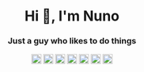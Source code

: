 <h1 align="center">Hi 👋, I'm Nuno</h1>
<h3 align="center">Just a guy who likes to do things</h3>

<p align="center">
<a href="https://codepen.io/nunogand" target="blank"><img align="center" src="https://cdn.jsdelivr.net/npm/simple-icons@3.0.1/icons/codepen.svg" alt="nunogand" height="20" width="20" /></a>
<a href="https://dev.to/nunogand" target="blank"><img align="center" src="https://cdn.jsdelivr.net/npm/simple-icons@3.0.1/icons/dev-dot-to.svg" alt="nunogand" height="20" width="20" /></a>
<a href="https://twitter.com/nunogand" target="blank"><img align="center" src="https://cdn.jsdelivr.net/npm/simple-icons@3.0.1/icons/twitter.svg" alt="nunogand" height="20" width="20" /></a>
<a href="https://linkedin.com/in/munogand" target="blank"><img align="center" src="https://cdn.jsdelivr.net/npm/simple-icons@3.0.1/icons/linkedin.svg" alt="munogand" height="20" width="20" /></a>
<a href="https://codesandbox.com/nunogand" target="blank"><img align="center" src="https://cdn.jsdelivr.net/npm/simple-icons@3.0.1/icons/codesandbox.svg" alt="nunogand" height="20" width="20" /></a>
<a href="https://fb.com/nunogand" target="blank"><img align="center" src="https://cdn.jsdelivr.net/npm/simple-icons@3.0.1/icons/facebook.svg" alt="nunogand" height="20" width="20" /></a>
<a href="https://instagram.com/nunogand" target="blank"><img align="center" src="https://cdn.jsdelivr.net/npm/simple-icons@3.0.1/icons/instagram.svg" alt="nunogand" height="20" width="20" /></a>
</p>
